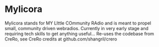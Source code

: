# Mylicora
Mylicora stands for MY LIttle COmmunity RAdio and is meant to propel small, community driven webradios. Currently in very early stage and requiring tech skills to get anything useful... Re-uses the codebase from CreRo, see CreRo credits at github.com/shangril/crero
